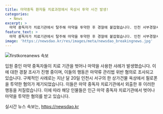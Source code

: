```yaml
---
title: 마약중독 환자들 치료과정에서 옥상서 투약 사건 발생!
categories:
  - News
excerpt: >
  마약 중독자가 치료기관에서 탈주해 마약을 투약한 후 경찰에 붙잡혔습니다. 인천 서부경찰서는 20대 여성 2명을 마약류 관리법 위반으로 조사 중이며, 이들은 중독자 치료기관에서 외출한 뒤 인근 상가건물 옥상에서 필로폰을 투약한 혐의를 받고 있습니다. #마약 #중독 #치료기관
feature_text: >
  마약 중독자가 치료기관에서 탈주해 마약을 투약한 후 경찰에 붙잡혔습니다. 인천 서부경찰서는 20대 여성 2명을 마약류 관리법 위반으로 조사 중이며, 이들은 중독자 치료기관에서 외출한 뒤 인근 상가건물 옥상에서 필로폰을 투약한 혐의를 받고 있습니다. #마약 #중독 #치료기관
image: 'https://newsdao.kr/res/images/meta/newsdao_breakingnews.jpg'
---
```


<p><img src="https://newsdao.kr/res/images/meta/newsdao_breakingnews.jpg" alt="firstkoreanews 속보" /></p>

<p>입원 중인 마약 중독자들이 치료 기관을 벗어나 마약을 사용한 사례가 발생했습니다. 이에 대한 경찰 조사가 진행 중이며, 이들의 행동은 마약류 관리법 위반 혐의로 조사되고 있습니다. 구체적인 사례로는 지난 달 20일 인천시 서구의 한 상가건물 옥상에서 필로폰을 투약한 혐의가 제기되었습니다. 이들은 마약 중독자 치료기관에서 외출한 후 이러한 행동을 저질렀습니다. 이에 따라 해당 인물들은 인근 마약 중독자 치료기관에서 벗어나 마약을 투약한 혐의를 받고 있습니다. </p>
실시간 뉴스 속보는, <a href="https://newsdao.kr" rel="dofollow">https://newsdao.kr</a>


